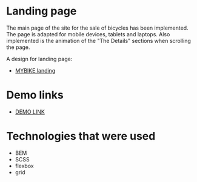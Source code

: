 # Landing page
The main page of the site for the sale of bicycles has been implemented. The page is adapted for mobile devices, tablets and laptops. Also implemented is the animation of the "The Details" sections when scrolling the page.

A design for landing page:
- [MYBIKE landing](https://www.figma.com/file/NZQAIydtHo5QkINyGLHNcq/BIKE-New-Version?node-id=0%3A1)

# Demo links
- [DEMO LINK](https://Anya-Laban.github.io/myBike-landing-page/)

# Technologies that were used
- BEM
- SCSS
- flexbox
- grid
